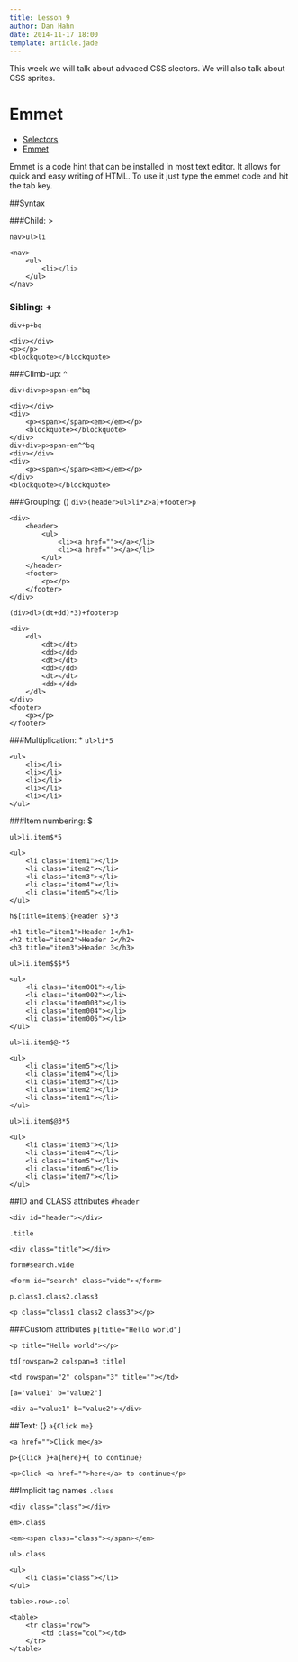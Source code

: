 ```yaml
---
title: Lesson 9
author: Dan Hahn
date: 2014-11-17 18:00
template: article.jade
---
```


This week we will talk about advaced CSS slectors.  We will also talk about CSS sprites.

<span class="more"></span>

# Emmet

* [Selectors]()
* [Emmet](emmet.html)

Emmet is a code hint that can be installed in most text editor.  It allows for quick and easy writing of HTML. To use it just type the emmet code and hit the tab key.

##Syntax

###Child: >

`nav>ul>li`

	<nav>
	    <ul>
	        <li></li>
	    </ul>
	</nav>

### Sibling: +

`div+p+bq`

	<div></div>
	<p></p>
	<blockquote></blockquote>

###Climb-up: ^

`div+div>p>span+em^bq`

	<div></div>
	<div>
	    <p><span></span><em></em></p>
	    <blockquote></blockquote>
	</div>
	div+div>p>span+em^^bq
	<div></div>
	<div>
	    <p><span></span><em></em></p>
	</div>
	<blockquote></blockquote>

###Grouping: ()
`div>(header>ul>li*2>a)+footer>p`

	<div>
	    <header>
	        <ul>
	            <li><a href=""></a></li>
	            <li><a href=""></a></li>
	        </ul>
	    </header>
	    <footer>
	        <p></p>
	    </footer>
	</div>

`(div>dl>(dt+dd)*3)+footer>p`

	<div>
	    <dl>
	        <dt></dt>
	        <dd></dd>
	        <dt></dt>
	        <dd></dd>
	        <dt></dt>
	        <dd></dd>
	    </dl>
	</div>
	<footer>
	    <p></p>
	</footer>

###Multiplication: *
`ul>li*5`

	<ul>
	    <li></li>
	    <li></li>
	    <li></li>
	    <li></li>
	    <li></li>
	</ul>

###Item numbering: $

`ul>li.item$*5`

	<ul>
	    <li class="item1"></li>
	    <li class="item2"></li>
	    <li class="item3"></li>
	    <li class="item4"></li>
	    <li class="item5"></li>
	</ul>

`h$[title=item$]{Header $}*3`

	<h1 title="item1">Header 1</h1>
	<h2 title="item2">Header 2</h2>
	<h3 title="item3">Header 3</h3>

`ul>li.item$$$*5`

	<ul>
	    <li class="item001"></li>
	    <li class="item002"></li>
	    <li class="item003"></li>
	    <li class="item004"></li>
	    <li class="item005"></li>
	</ul>

`ul>li.item$@-*5`

	<ul>
	    <li class="item5"></li>
	    <li class="item4"></li>
	    <li class="item3"></li>
	    <li class="item2"></li>
	    <li class="item1"></li>
	</ul>

`ul>li.item$@3*5`

	<ul>
	    <li class="item3"></li>
	    <li class="item4"></li>
	    <li class="item5"></li>
	    <li class="item6"></li>
	    <li class="item7"></li>
	</ul>

##ID and CLASS attributes
`#header`

	<div id="header"></div>

`.title`

	<div class="title"></div>

`form#search.wide`

	<form id="search" class="wide"></form>

`p.class1.class2.class3`

	<p class="class1 class2 class3"></p>

###Custom attributes
`p[title="Hello world"]`

	<p title="Hello world"></p>

`td[rowspan=2 colspan=3 title]`

	<td rowspan="2" colspan="3" title=""></td>

`[a='value1' b="value2"]`

	<div a="value1" b="value2"></div>

##Text: {}
`a{Click me}`

	<a href="">Click me</a>

`p>{Click }+a{here}+{ to continue}`

	<p>Click <a href="">here</a> to continue</p>

##Implicit tag names
`.class`

	<div class="class"></div>

`em>.class`

	<em><span class="class"></span></em>

`ul>.class`

	<ul>
	    <li class="class"></li>
	</ul>

`table>.row>.col`

	<table>
	    <tr class="row">
	        <td class="col"></td>
	    </tr>
	</table>

